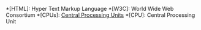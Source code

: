 *[HTML]: Hyper Text Markup Language
*[W3C]: World Wide Web Consortium
*[CPUs]: [Central Processing Units](About/glossary/#cpu)
*[CPU]: Central Processing Unit